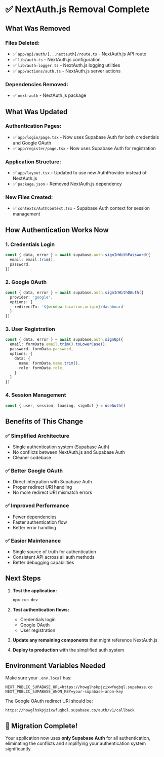 # ✅ NextAuth.js Removal Complete

## What Was Removed

### Files Deleted:
- ✅ `app/api/auth/[...nextauth]/route.ts` - NextAuth.js API route
- ✅ `lib/auth.ts` - NextAuth.js configuration
- ✅ `lib/auth-logger.ts` - NextAuth.js logging utilities
- ✅ `app/actions/auth.ts` - NextAuth.js server actions

### Dependencies Removed:
- ✅ `next-auth` - NextAuth.js package

## What Was Updated

### Authentication Pages:
- ✅ `app/login/page.tsx` - Now uses Supabase Auth for both credentials and Google OAuth
- ✅ `app/register/page.tsx` - Now uses Supabase Auth for registration

### Application Structure:
- ✅ `app/layout.tsx` - Updated to use new AuthProvider instead of NextAuth.js
- ✅ `package.json` - Removed NextAuth.js dependency

### New Files Created:
- ✅ `contexts/AuthContext.tsx` - Supabase Auth context for session management

## How Authentication Works Now

### 1. **Credentials Login**
```typescript
const { data, error } = await supabase.auth.signInWithPassword({
  email: email.trim(),
  password,
})
```

### 2. **Google OAuth**
```typescript
const { data, error } = await supabase.auth.signInWithOAuth({
  provider: 'google',
  options: {
    redirectTo: `${window.location.origin}/dashboard`
  }
})
```

### 3. **User Registration**
```typescript
const { data, error } = await supabase.auth.signUp({
  email: formData.email.trim().toLowerCase(),
  password: formData.password,
  options: {
    data: {
      name: formData.name.trim(),
      role: formData.role,
    }
  }
})
```

### 4. **Session Management**
```typescript
const { user, session, loading, signOut } = useAuth()
```

## Benefits of This Change

### ✅ **Simplified Architecture**
- Single authentication system (Supabase Auth)
- No conflicts between NextAuth.js and Supabase Auth
- Cleaner codebase

### ✅ **Better Google OAuth**
- Direct integration with Supabase Auth
- Proper redirect URI handling
- No more redirect URI mismatch errors

### ✅ **Improved Performance**
- Fewer dependencies
- Faster authentication flow
- Better error handling

### ✅ **Easier Maintenance**
- Single source of truth for authentication
- Consistent API across all auth methods
- Better debugging capabilities

## Next Steps

1. **Test the application:**
   ```bash
   npm run dev
   ```

2. **Test authentication flows:**
   - Credentials login
   - Google OAuth
   - User registration

3. **Update any remaining components** that might reference NextAuth.js

4. **Deploy to production** with the simplified auth system

## Environment Variables Needed

Make sure your `.env.local` has:
```env
NEXT_PUBLIC_SUPABASE_URL=https://howglhskpjzixwfuqbql.supabase.co
NEXT_PUBLIC_SUPABASE_ANON_KEY=your-supabase-anon-key
```

The Google OAuth redirect URI should be:
```
https://howglhskpjzixwfuqbql.supabase.co/auth/v1/callback
```

## 🎉 **Migration Complete!**

Your application now uses **only Supabase Auth** for all authentication, eliminating the conflicts and simplifying your authentication system significantly. 